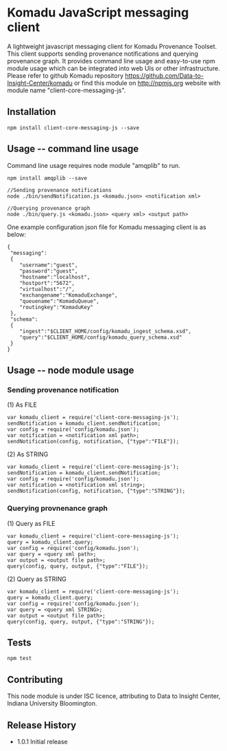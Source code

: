 Komadu JavaScript messaging client
=========

A lightweight javascript messaging client for Komadu Provenance Toolset. This client supports sending provenance notifications and querying provenance graph. It provides command line usage and easy-to-use npm module usage which can be integrated into web UIs or other infrastructure. Please refer to github Komadu repository https://github.com/Data-to-Insight-Center/komadu or find this module on http://npmjs.org website with module name "client-core-messaging-js".

## Installation

    npm install client-core-messaging-js --save

## Usage -- command line usage

Command line usage requires node module "amqplib" to run.

    npm install amqplib --save

    //Sending provenance notifications
    node ./bin/sendNotification.js <komadu.json> <notification xml>
    
    //Querying provenance graph
    node ./bin/query.js <komadu.json> <query xml> <output path>

  One example configuration json file for Komadu messaging client is as below:

    {
     "messaging":
     {
        "username":"guest",
        "password":"guest",
        "hostname":"localhost",
        "hostport":"5672",
        "virtualhost":"/",
        "exchangename":"KomaduExchange",
        "queuename":"KomaduQueue",
        "routingkey":"KomaduKey"
     },
     "schema":
     {
        "ingest":"$CLIENT_HOME/config/komadu_ingest_schema.xsd",
        "query":"$CLIENT_HOME/config/komadu_query_schema.xsd"
     }
    }


## Usage -- node module usage

### Sending provenance notification

(1) As FILE

    var komadu_client = require('client-core-messaging-js');
    sendNotification = komadu_client.sendNotification;
    var config = require('config/komadu.json');
    var notification = <notification xml path>;
    sendNotification(config, notification, {"type":"FILE"});
    
(2) As STRING

    var komadu_client = require('client-core-messaging-js');
    sendNotification = komadu_client.sendNotification;
    var config = require('config/komadu.json');
    var notification = <notification xml string>;
    sendNotification(config, notification, {"type":"STRING"});


### Querying provnenance graph

(1) Query as FILE

    var komadu_client = require('client-core-messaging-js');
    query = komadu_client.query;
    var config = require('config/komadu.json');
    var query = <query xml path>;
    var output = <output file path>;
    query(config, query, output, {"type":"FILE"});
    
(2) Query as STRING

    var komadu_client = require('client-core-messaging-js');
    query = komadu_client.query;
    var config = require('config/komadu.json');
    var query = <query xml STRING>;
    var output = <output file path>;
    query(config, query, output, {"type":"STRING"});

## Tests
    
    npm test

## Contributing

This node module is under ISC licence, attributing to Data to Insight Center, Indiana University Bloomington. 

## Release History

* 1.0.1 Initial release
